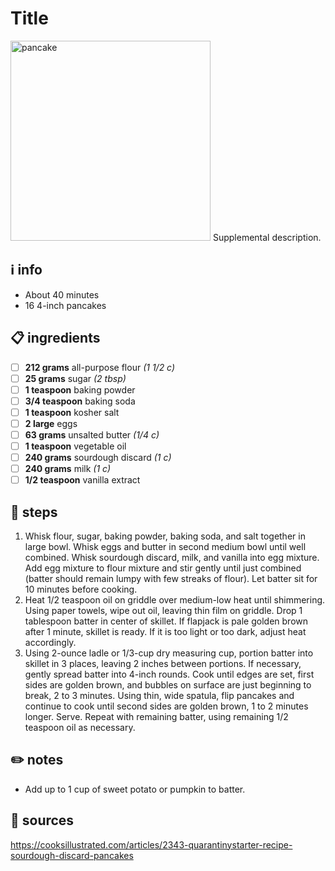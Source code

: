 # Title  
<img src="https://res.cloudinary.com/hksqkdlah/image/upload/v1/CIO%20Web%20Articles/AJ_Sourdough/flapjacks3" alt="pancake" width="320"/>  
Supplemental description.  

## ℹ️ info  
* About 40 minutes  
* 16 4-inch pancakes  

## 📋 ingredients  
- [ ] **212	grams**	all-purpose flour *(1 1/2 c)*
- [ ] **25	grams**	sugar *(2 tbsp)*
- [ ] **1	teaspoon**	baking powder
- [ ] **3/4	teaspoon**	baking soda
- [ ] **1	teaspoon**	kosher salt
- [ ] **2	large**	eggs
- [ ] **63	grams**	unsalted butter *(1/4 c)*
- [ ] **1	teaspoon**	vegetable oil
- [ ] **240	grams**	sourdough discard *(1 c)*
- [ ] **240	grams**	milk *(1 c)*
- [ ] **1/2	teaspoon**	vanilla extract

## 🔪 steps  
1. Whisk flour, sugar, baking powder, baking soda, and salt together in large bowl. Whisk eggs and butter in second medium bowl until well combined. Whisk sourdough discard, milk, and vanilla into egg mixture. Add egg mixture to flour mixture and stir gently until just combined (batter should remain lumpy with few streaks of flour). Let batter sit for 10 minutes before cooking.
2. Heat 1/2 teaspoon oil on griddle over medium-low heat until shimmering. Using paper towels, wipe out oil, leaving thin film on griddle. Drop 1 tablespoon batter in center of skillet. If flapjack is pale golden brown after 1 minute, skillet is ready. If it is too light or too dark, adjust heat accordingly.
3. Using 2-ounce ladle or 1/3-cup dry measuring cup, portion batter into skillet in 3 places, leaving 2 inches between portions. If necessary, gently spread batter into 4-inch rounds. Cook until edges are set, first sides are golden brown, and bubbles on surface are just beginning to break, 2 to 3 minutes. Using thin, wide spatula, flip pancakes and continue to cook until second sides are golden brown, 1 to 2 minutes longer. Serve. Repeat with remaining batter, using remaining 1/2 teaspoon oil as necessary.


## ✏️ notes  
* Add up to 1 cup of sweet potato or pumpkin to batter.

## 🔗 sources  
https://cooksillustrated.com/articles/2343-quarantinystarter-recipe-sourdough-discard-pancakes  

